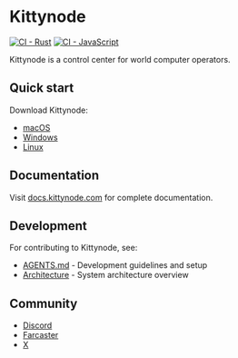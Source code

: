 # Kittynode

[![CI - Rust](https://github.com/blackkittylabs/kittynode/actions/workflows/ci-rust.yaml/badge.svg)](https://github.com/blackkittylabs/kittynode/actions/workflows/ci-rust.yaml)
[![CI - JavaScript](https://github.com/blackkittylabs/kittynode/actions/workflows/ci-javascript.yaml/badge.svg)](https://github.com/blackkittylabs/kittynode/actions/workflows/ci-javascript.yaml)

Kittynode is a control center for world computer operators.

## Quick start

Download Kittynode:

- [macOS](https://github.com/blackkittylabs/kittynode/releases/latest)
- [Windows](https://github.com/blackkittylabs/kittynode/releases/latest)
- [Linux](https://github.com/blackkittylabs/kittynode/releases/latest)

## Documentation

Visit [docs.kittynode.com](https://docs.kittynode.com) for complete documentation.

## Development

For contributing to Kittynode, see:

- [AGENTS.md](AGENTS.md) - Development guidelines and setup
- [Architecture](./docs/src/content/docs/reference/architecture.mdx) - System architecture overview

## Community

- [Discord](https://discord.gg/kittynode)
- [Farcaster](https://farcaster.xyz/kittynode)
- [X](https://x.com/kittynode)
